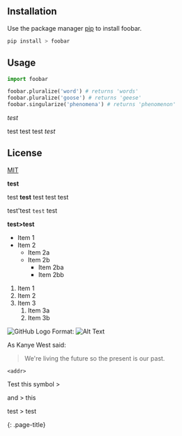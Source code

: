 ## Installation

Use the package manager [pip](https://pip.pypa.io/en/stable/) to install foobar.

```bash
pip install > foobar
```

## Usage

```python
import foobar

foobar.pluralize('word') # returns 'words'
foobar.pluralize('goose') # returns 'geese'
foobar.singularize('phenomena') # returns 'phenomenon'
```

*test*

test test test *test*


## License
[MIT](https://choosealicense.com/licenses/mit/)

**test**

test **test** test test test

test'test `test` test

**test>test**

* Item 1
* Item 2
  * Item 2a
  * Item 2b
    * Item 2ba
    * Item 2bb
    
  
1. Item 1
1. Item 2
1. Item 3
   1. Item 3a
   1. Item 3b
   
 ![GitHub Logo](/images/logo.png)
Format: ![Alt Text](url)

As Kanye West said:
> We're living the future so
> the present is our past.

`<addr>`

Test this symbol >

and &gt; this

test &gt; test

{: .page-title}
